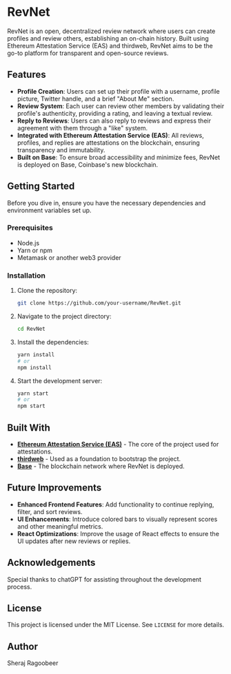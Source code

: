 # RevNet

RevNet is an open, decentralized review network where users can create profiles and review others, establishing an on-chain history. Built using Ethereum Attestation Service (EAS) and thirdweb, RevNet aims to be the go-to platform for transparent and open-source reviews.

## Features

- **Profile Creation**: Users can set up their profile with a username, profile picture, Twitter handle, and a brief "About Me" section.
- **Review System**: Each user can review other members by validating their profile's authenticity, providing a rating, and leaving a textual review.
- **Reply to Reviews**: Users can also reply to reviews and express their agreement with them through a "like" system.
- **Integrated with Ethereum Attestation Service (EAS)**: All reviews, profiles, and replies are attestations on the blockchain, ensuring transparency and immutability.
- **Built on Base**: To ensure broad accessibility and minimize fees, RevNet is deployed on Base, Coinbase's new blockchain.
  
## Getting Started

Before you dive in, ensure you have the necessary dependencies and environment variables set up.

### Prerequisites

- Node.js
- Yarn or npm
- Metamask or another web3 provider

### Installation

1. Clone the repository:
    ```bash
    git clone https://github.com/your-username/RevNet.git
    ```
2. Navigate to the project directory:
    ```bash
    cd RevNet
    ```
3. Install the dependencies:
    ```bash
    yarn install
    # or
    npm install
    ```
4. Start the development server:
    ```bash
    yarn start
    # or
    npm start
    ```

## Built With

- [**Ethereum Attestation Service (EAS)**](https://docs.attest.sh/docs/welcome) - The core of the project used for attestations.
- [**thirdweb**](https://thirdweb.com) - Used as a foundation to bootstrap the project.
- [**Base**](https://base.org/) - The blockchain network where RevNet is deployed.

## Future Improvements

- **Enhanced Frontend Features**: Add functionality to continue replying, filter, and sort reviews.
- **UI Enhancements**: Introduce colored bars to visually represent scores and other meaningful metrics.
- **React Optimizations**: Improve the usage of React effects to ensure the UI updates after new reviews or replies.

## Acknowledgements

Special thanks to chatGPT for assisting throughout the development process.

## License

This project is licensed under the MIT License. See `LICENSE` for more details.

## Author

Sheraj Ragoobeer
